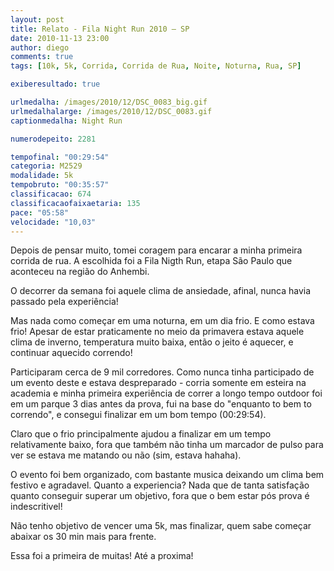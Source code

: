 ```yaml
---
layout: post
title: Relato - Fila Night Run 2010 – SP
date: 2010-11-13 23:00
author: diego
comments: true
tags: [10k, 5k, Corrida, Corrida de Rua, Noite, Noturna, Rua, SP]

exiberesultado: true

urlmedalha: /images/2010/12/DSC_0083_big.gif
urlmedalhalarge: /images/2010/12/DSC_0083.gif
captionmedalha: Night Run

numerodepeito: 2281

tempofinal: "00:29:54"
categoria: M2529
modalidade: 5k
tempobruto: "00:35:57"
classificacao: 674
classificacaofaixaetaria: 135
pace: "05:58"
velocidade: "10,03"
---
```


Depois de pensar muito, tomei coragem para encarar a minha primeira corrida de rua. A escolhida foi a Fila Nigth Run, etapa São Paulo que aconteceu na região do Anhembi.

O decorrer da semana foi aquele clima de ansiedade, afinal, nunca havia passado pela experiência!

<!--more-->

Mas nada como começar em uma noturna, em um dia frio. E como estava frio! Apesar de estar praticamente no meio da primavera estava aquele clima de inverno, temperatura muito baixa, então o jeito é aquecer, e continuar aquecido correndo!

Participaram cerca de 9 mil corredores. Como nunca tinha participado de um evento deste e estava despreparado - corria somente em esteira na academia e minha primeira experiência de correr a longo tempo outdoor foi em um parque 3 dias antes da prova, fui na base do "enquanto to bem to correndo", e consegui finalizar em um bom tempo (00:29:54).

Claro que o frio principalmente ajudou a finalizar em um tempo relativamente baixo, fora que também não tinha um marcador de pulso para ver se estava me matando ou não (sim, estava hahaha).

O evento foi bem organizado, com bastante musica deixando um clima bem festivo e agradavel. Quanto a experiencia? Nada que de tanta satisfação quanto conseguir superar um objetivo, fora que o bem estar pós prova é indescritivel!

Não tenho objetivo de vencer uma 5k, mas finalizar, quem sabe começar abaixar os 30 min mais para frente.

Essa foi a primeira de muitas! Até a proxima!